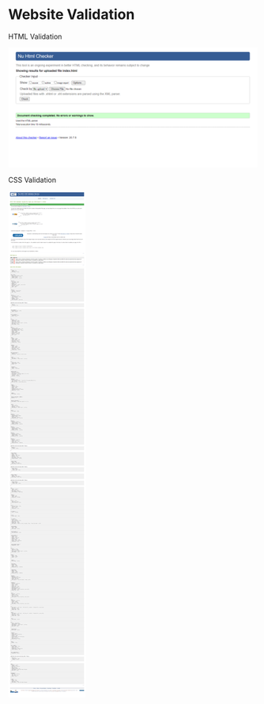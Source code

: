 # Website Validation

HTML Validation

![HTML](images/html.png)

CSS Validation

![CSS](images/css.png)
